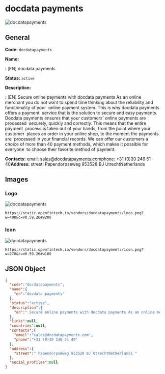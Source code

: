 
# docdata payments 
![docdatapayments](https://static.openfintech.io/vendors/docdatapayments/logo.png?w=400&c=v0.59.26#w200)  

## General 
 
**Code:** `docdatapayments` 
 
**Name:** 
 
:	[EN] docdata payments 
 
**Status:** `active` 
 
**Description:** 
 
: [EN]  Secure online payments with docdata payments As an online merchant you do not want to spend time thinking about the reliability and functionality of your  online payment system. This is why docdata payments offers a payment  service that is the solution to secure and easy payments. Docdata payments ensures that your customers' online payments are processed  securely, quickly and correctly. This means that the entire payment  process is taken out of your hands; from the point where your customer  places an order in your online shop, to the moment the payments are  processed in your financial records. We can offer our customers a choice of more than 40 payment methods, which makes it possible for everyone  to choose their favorite method of payment.  
 
**Contacts:** 
email: sales@docdatapayments.comphone: +31 (0)30 246 51 40**Address:** 
street:  Papendorpseweg 953528 BJ UtrechtNetherlands  

## Images 

### Logo 
 
![docdatapayments](https://static.openfintech.io/vendors/docdatapayments/logo.png?w=400&c=v0.59.26#w200)  

```
https://static.openfintech.io/vendors/docdatapayments/logo.png?w=400&c=v0.59.26#w200
```  

### Icon 
 
![docdatapayments](https://static.openfintech.io/vendors/docdatapayments/icon.png?w=278&c=v0.59.26#w100)  

```
https://static.openfintech.io/vendors/docdatapayments/icon.png?w=278&c=v0.59.26#w100
```  

## JSON Object 

```json
{
  "code":"docdatapayments",
  "name":{
    "en":"docdata payments"
  },
  "status":"active",
  "description":{
    "en":" Secure online payments with docdata payments As an online merchant you do not want to spend time thinking about the reliability and functionality of your\u00a0 online payment system. This is why docdata payments offers a payment\u00a0 service that is the solution to secure and easy payments. Docdata payments ensures that your customers' online payments are processed\u00a0 securely, quickly and correctly. This means that the entire payment\u00a0 process is taken out of your hands; from the point where your customer\u00a0 places an order in your online shop, to the moment the payments are\u00a0 processed in your financial records. We can offer our customers a choice of more than 40 payment methods, which makes it possible for everyone\u00a0 to choose their favorite method of payment. "
  },
  "links":null,
  "countries":null,
  "contacts":{
    "email":"sales@docdatapayments.com",
    "phone":"+31 (0)30 246 51 40"
  },
  "address":{
    "street":" Papendorpseweg 953528 BJ UtrechtNetherlands "
  },
  "social_profiles":null
}
```  
